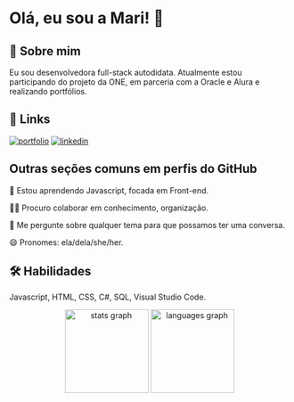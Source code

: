 
# Olá, eu sou a Mari! 🤗


## 🚀 Sobre mim
Eu sou desenvolvedora full-stack autodidata.
Atualmente estou participando do projeto da ONE, em parceria com a Oracle e Alura e realizando portfólios.

## 🔗 Links
[![portfolio](https://img.shields.io/badge/my_portfolio-000?style=for-the-badge&logo=ko-fi&logoColor=white)](link)
[![linkedin](https://img.shields.io/badge/linkedin-0A66C2?style=for-the-badge&logo=linkedin&logoColor=white)](https://www.linkedin.com/in/marianamagalhaeslopes/)

## Outras seções comuns em perfis do GitHub
🧠 Estou aprendendo Javascript, focada em Front-end.

👯‍♀️ Procuro colaborar em conhecimento, organização.

💬 Me pergunte sobre qualquer tema para que possamos ter uma conversa.

😄 Pronomes: ela/dela/she/her.


## 🛠 Habilidades
Javascript, HTML, CSS, C#, SQL, Visual Studio Code.


<div align="center">
  <img src="https://github-readme-stats.vercel.app/api?username=marimagalhaeslopes&hide_title=false&hide_rank=false&show_icons=true&include_all_commits=true&count_private=true&disable_animations=false&theme=dracula&locale=en&hide_border=false" height="150" alt="stats graph"  />
  <img src="https://github-readme-stats.vercel.app/api/top-langs?username=marimagalhaeslopes&locale=en&hide_title=false&layout=compact&card_width=320&langs_count=5&theme=dracula&hide_border=false" height="150" alt="languages graph"  />
</div>
